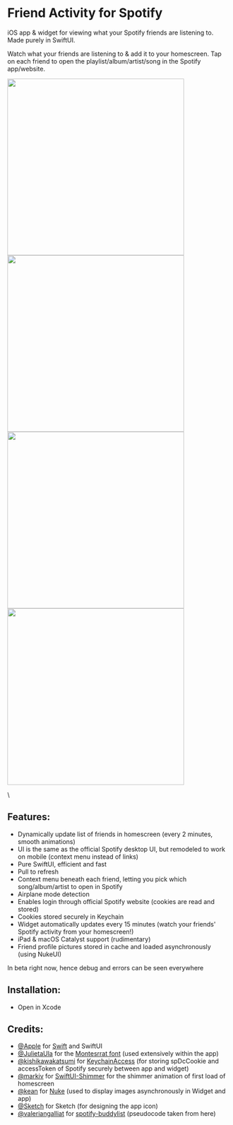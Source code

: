 # Friend Activity for Spotify
iOS app &amp; widget for viewing what your Spotify friends are listening to. Made purely in SwiftUI. 

Watch what your friends are listening to & add it to your homescreen. Tap on each friend to open the playlist/album/artist/song in the Spotify app/website.

<p float="center">
<img src="https://user-images.githubusercontent.com/25706524/180601231-9bc22e29-fc03-4c5e-9089-d4d7c0c88bcc.png" height="400" />
<img src="https://user-images.githubusercontent.com/25706524/180601248-d5073e0c-251d-41d0-bd91-ac11592306e7.png" height="400" />
<img src="https://user-images.githubusercontent.com/25706524/180601251-737ca05c-ce98-4e4f-84d7-b9c1fefb3618.png" height="400" />
<img src="https://user-images.githubusercontent.com/25706524/180601253-280c6a2d-4095-4a6e-a349-d4d8dd20b70e.png" height="400" />
</p> 


                                                                                                                         
                                                                                                                         
                                                                                                                         
\                                                                                                                         
## Features:
- Dynamically update list of friends in homescreen (every 2 minutes, smooth animations)
- UI is the same as the official Spotify desktop UI, but remodeled to work on mobile (context menu instead of links)
- Pure SwiftUI, efficient and fast
- Pull to refresh
- Context menu beneath each friend, letting you pick which song/album/artist to open in Spotify
- Airplane mode detection
- Enables login through official Spotify website (cookies are read and stored)
- Cookies stored securely in Keychain
- Widget automatically updates every 15 minutes (watch your friends' Spotify activity from your homescreen!)
- iPad & macOS Catalyst support (rudimentary)
- Friend profile pictures stored in cache and loaded asynchronously (using NukeUI) 

In beta right now, hence debug and errors can be seen everywhere
  
## Installation:
- Open in Xcode
                                                                                                                         
## Credits:
- [@Apple](https://github.com/apple) for [Swift](https://github.com/apple/swift) and SwiftUI
- [@JulietaUla](https://github.com/JulietaUla) for the [Montesrrat font](https://github.com/JulietaUla/Montserrat) (used extensively within the app)
- [@kishikawakatsumi](https://github.com/kishikawakatsumi) for [KeychainAccess](https://github.com/kishikawakatsumi/keychainaccess) (for storing spDcCookie and accessToken of Spotify securely between app and widget)
- [@markiv](https://github.com/markiv) for [SwiftUI-Shimmer](https://github.com/markiv/SwiftUI-Shimmer) for the shimmer animation of first load of homescreen
- [@kean](https://github.com/kean) for [Nuke](https://github.com/kean/Nuke) (used to display images asynchronously in Widget and app)
- [@Sketch](https://github.com/sketch-hq) for Sketch (for designing the app icon)
- [@valeriangalliat](https://github.com/valeriangalliat) for [spotify-buddylist](https://github.com/valeriangalliat/spotify-buddylist) (pseudocode taken from here)
